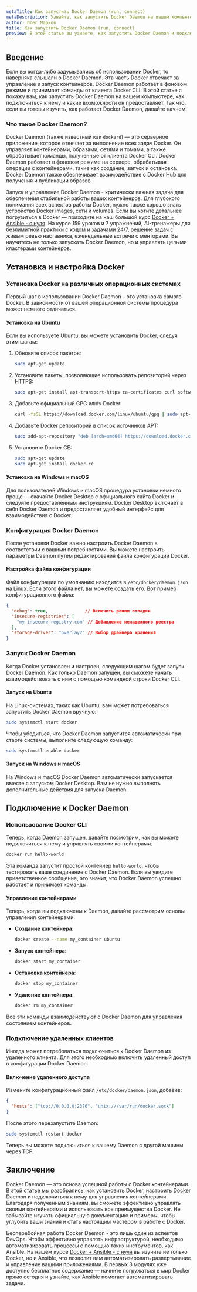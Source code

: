 ```yaml
---
metaTitle: Как запустить Docker Daemon (run, connect)
metaDescription: Узнайте, как запустить Docker Daemon на вашем компьютере- подключиться к нему и обеспечить бесперебойную работу контейнеров. Эта статья охватывает все от базовой настройки до продвинутых методов запуска Docker Daemon.
author: Олег Марков
title: Как запустить Docker Daemon (run, connect)
preview: В этой статье вы узнаете, как запустить Docker Daemon и подключиться к нему. Мы рассмотрим основные шаги и функции, необходимые для успешного управления контейнерами.
---
```


## Введение

Если вы когда-либо задумывались об использовании Docker, то наверняка слышали о Docker Daemon. Эта часть Docker отвечает за управление и запуск контейнеров. Docker Daemon работает в фоновом режиме и принимает команды от клиента Docker CLI. В этой статье я покажу вам, как запустить Docker Daemon на вашем компьютере, как подключиться к нему и какие возможности он предоставляет. Так что, если вы готовы изучить, как работает Docker Daemon, давайте начнем!

### Что такое Docker Daemon?

Docker Daemon (также известный как `dockerd`) — это серверное приложение, которое отвечает за выполнение всех задач Docker. Он управляет контейнерами, образами, сетями и томами, а также обрабатывает команды, полученные от клиента Docker CLI. Docker Daemon работает в фоновом режиме на сервере, обрабатывая операции с контейнерами, такие как создание, запуск и остановка. Docker Daemon также обеспечивает взаимодействие с Docker Hub для получения и публикации образов.

Запуск и управление Docker Daemon - критически важная задача для обеспечения стабильной работы ваших контейнеров. Для глубокого понимания всех аспектов работы Docker, нужно также хорошо знать устройство Docker images, сети и volumes. Если вы хотите детальнее погрузиться в Docker — приходите на наш большой курс [Docker + Ansible - с нуля](https://purpleschool.ru/course/docker?utm_source=knowledgebase&utm_medium=text&utm_campaign=Kak_zapustit_Docker_Daemon_(run,_connect)). На курсе 159 уроков и 7 упражнений, AI-тренажеры для безлимитной практики с кодом и задачами 24/7, решение задач с живым ревью наставника, еженедельные встречи с менторами. Вы научитесь не только запускать Docker Daemon, но и управлять целыми кластерами контейнеров.

## Установка и настройка Docker

### Установка Docker на различных операционных системах

Первый шаг в использовании Docker Daemon – это установка самого Docker. В зависимости от вашей операционной системы процедура может немного отличаться.

#### Установка на Ubuntu

Если вы используете Ubuntu, вы можете установить Docker, следуя этим шагам:

1. Обновите список пакетов:
   ```bash
   sudo apt-get update
   ```

2. Установите пакеты, позволяющие использовать репозиторий через HTTPS:
   ```bash
   sudo apt-get install apt-transport-https ca-certificates curl software-properties-common
   ```

3. Добавьте официальный GPG ключ Docker:
   ```bash
   curl -fsSL https://download.docker.com/linux/ubuntu/gpg | sudo apt-key add -
   ```

4. Добавьте Docker репозиторий в список источников APT:
   ```bash
   sudo add-apt-repository "deb [arch=amd64] https://download.docker.com/linux/ubuntu $(lsb_release -cs) stable"
   ```

5. Установите Docker CE:
   ```bash
   sudo apt-get update
   sudo apt-get install docker-ce
   ```

#### Установка на Windows и macOS

Для пользователей Windows и macOS процедура установки немного проще — скачайте Docker Desktop с официального сайта Docker и следуйте предоставленным инструкциям. Docker Desktop включает в себя Docker Daemon и предоставляет удобный интерфейс для взаимодействия с Docker.

### Конфигурация Docker Daemon

После установки Docker важно настроить Docker Daemon в соответствии с вашими потребностями. Вы можете настроить параметры Daemon путем редактирования файла конфигурации Docker.

#### Настройка файла конфигурации

Файл конфигурации по умолчанию находится в `/etc/docker/daemon.json` на Linux. Если этого файла нет, вы можете создать его. Вот пример конфигурационного файла:

```json
{
  "debug": true,              // Включить режим отладки
  "insecure-registries": [
    "my-insecure-registry.com" // Добавление ненадежного реестра
  ],
  "storage-driver": "overlay2" // Выбор драйвера хранения
}
```

### Запуск Docker Daemon

Когда Docker установлен и настроен, следующим шагом будет запуск Docker Daemon. Как только Daemon запущен, вы сможете начать взаимодействовать с ним с помощью командной строки Docker CLI.

#### Запуск на Ubuntu

На Linux-системах, таких как Ubuntu, вам может потребоваться запустить Docker Daemon вручную:

```bash
sudo systemctl start docker
```

Чтобы убедиться, что Docker Daemon запустится автоматически при старте системы, выполните следующую команду:

```bash
sudo systemctl enable docker
```

#### Запуск на Windows и macOS

На Windows и macOS Docker Daemon автоматически запускается вместе с запуском Docker Desktop. Вам не нужно выполнять дополнительные действия для запуска Daemon.

## Подключение к Docker Daemon

### Использование Docker CLI

Теперь, когда Daemon запущен, давайте посмотрим, как вы можете подключиться к нему и управлять своими контейнерами.

```bash
docker run hello-world
```

Эта команда запустит простой контейнер `hello-world`, чтобы тестировать ваше соединение с Docker Daemon. Если вы увидите приветственное сообщение, это значит, что Docker Daemon успешно работает и принимает команды.

#### Управление контейнерами

Теперь, когда вы подключены к Daemon, давайте рассмотрим основы управления контейнерами.

- **Создание контейнера**:
  ```bash
  docker create --name my_container ubuntu
  ```

- **Запуск контейнера**:
  ```bash
  docker start my_container
  ```

- **Остановка контейнера**:
  ```bash
  docker stop my_container
  ```

- **Удаление контейнера**:
  ```bash
  docker rm my_container
  ```

Все эти команды взаимодействуют с Docker Daemon для управления состоянием контейнеров.

### Подключение удаленных клиентов

Иногда может потребоваться подключиться к Docker Daemon из удаленного клиента. Для этого необходимо включить удаленный доступ в конфигурации Docker Daemon.

#### Включение удаленного доступа

Измените конфигурационный файл `/etc/docker/daemon.json`, добавив:

```json
{
  "hosts": ["tcp://0.0.0.0:2376", "unix:///var/run/docker.sock"] 
}
```

После этого перезапустите Daemon:

```bash
sudo systemctl restart docker
```

Теперь вы можете подключиться к вашему Daemon с другой машины через TCP.

## Заключение

Docker Daemon — это основа успешной работы с Docker контейнерами. В этой статье мы разобрались, как установить Docker, настроить Docker Daemon и подключиться к нему для управления контейнерами. Благодаря полученным знаниям, вы сможете эффективно управлять своими контейнерами и использовать все преимущества Docker. Не забывайте изучать официальную документацию и примеры, чтобы углубить ваши знания и стать настоящим мастером в работе с Docker.

Бесперебойная работа Docker Daemon - это лишь один из аспектов DevOps. Чтобы эффективно управлять инфраструктурой, необходимо автоматизировать процессы с помощью таких инструментов, как Ansible. На нашем курсе [Docker + Ansible - с нуля](https://purpleschool.ru/course/docker?utm_source=knowledgebase&utm_medium=text&utm_campaign=Kak_zapustit_Docker_Daemon_(run,_connect)) вы изучите не только Docker, но и Ansible, что позволит вам автоматизировать развертывание и управление вашими приложениями. В первых 3 модулях уже доступно бесплатное содержание — начните погружаться в мир Docker прямо сегодня и узнайте, как Ansible помогает автоматизировать задачи.
